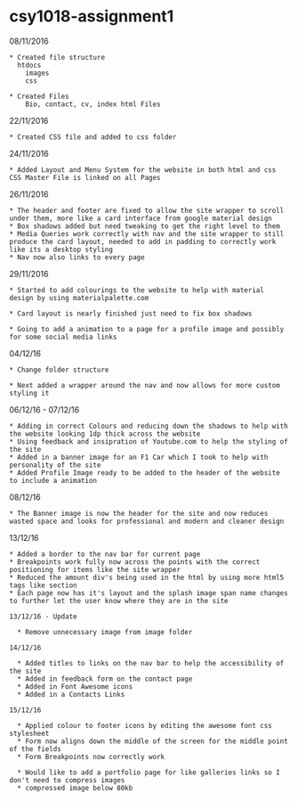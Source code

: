 # csy1018-assignment1

  08/11/2016

    * Created file structure
      htdocs
        images
        css

    * Created Files
        Bio, contact, cv, index html Files


  22/11/2016

    * Created CSS file and added to css folder

  24/11/2016

    * Added Layout and Menu System for the website in both html and css
    CSS Master File is linked on all Pages

  26/11/2016

    * The header and footer are fixed to allow the site wrapper to scroll under them, more like a card interface from google material design
    * Box shadows added but need tweaking to get the right level to them
    * Media Queries work correctly with nav and the site wrapper to still produce the card layout, needed to add in padding to correctly work like its a desktop styling
    * Nav now also links to every page

  29/11/2016

    * Started to add colourings to the website to help with material design by using materialpalette.com

    * Card layout is nearly finished just need to fix box shadows

    * Going to add a animation to a page for a profile image and possibly for some social media links

  04/12/16

    * Change folder structure

    * Next added a wrapper around the nav and now allows for more custom styling it

  06/12/16 - 07/12/16

    * Adding in correct Colours and reducing down the shadows to help with the website looking 1dp thick across the website
    * Using feedback and insipration of Youtube.com to help the styling of the site
    * Added in a banner image for an F1 Car which I took to help with personality of the site
    * Added Profile Image ready to be added to the header of the website to include a animation

  08/12/16

    * The Banner image is now the header for the site and now reduces wasted space and looks for professional and modern and cleaner design

  13/12/16

    * Added a border to the nav bar for current page
    * Breakpoints work fully now across the points with the correct positioning for items like the site wrapper
    * Reduced the amount div's being used in the html by using more html5 tags like section
    * Each page now has it's layout and the splash image span name changes to further let the user know where they are in the site

    13/12/16 - Update

      * Remove unnecessary image from image folder

    14/12/16

      * Added titles to links on the nav bar to help the accessibility of the site
      * Added in feedback form on the contact page
      * Added in Font Awesome icons
      * Added in a Contacts Links

    15/12/16

      * Applied colour to footer icons by editing the awesome font css stylesheet
      * Form now aligns down the middle of the screen for the middle point of the fields
      * Form Breakpoints now correctly work

      * Would like to add a portfolio page for like galleries links so I don't need to compress images
      * compressed image below 80kb
